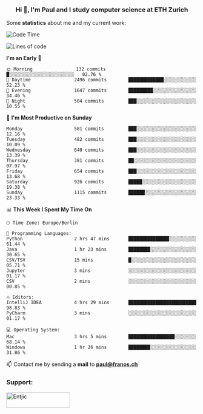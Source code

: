 <h3 align="center">Hi 👋, I'm Paul and I study computer science at ETH Zurich</h3>


Some **statistics** about me and my current work:

<!--START_SECTION:waka-->
![Code Time](http://img.shields.io/badge/Code%20Time-1%2C422%20hrs%2033%20mins-blue)

![Lines of code](https://img.shields.io/badge/From%20Hello%20World%20I%27ve%20Written-2.8%20million%20lines%20of%20code-blue)

**I'm an Early 🐤** 

```text
🌞 Morning                132 commits         █░░░░░░░░░░░░░░░░░░░░░░░░   02.76 % 
🌆 Daytime                2496 commits        █████████████░░░░░░░░░░░░   52.23 % 
🌃 Evening                1647 commits        █████████░░░░░░░░░░░░░░░░   34.46 % 
🌙 Night                  504 commits         ███░░░░░░░░░░░░░░░░░░░░░░   10.55 % 
```
📅 **I'm Most Productive on Sunday** 

```text
Monday                   581 commits         ███░░░░░░░░░░░░░░░░░░░░░░   12.16 % 
Tuesday                  482 commits         ███░░░░░░░░░░░░░░░░░░░░░░   10.09 % 
Wednesday                640 commits         ███░░░░░░░░░░░░░░░░░░░░░░   13.39 % 
Thursday                 381 commits         ██░░░░░░░░░░░░░░░░░░░░░░░   07.97 % 
Friday                   654 commits         ███░░░░░░░░░░░░░░░░░░░░░░   13.68 % 
Saturday                 926 commits         █████░░░░░░░░░░░░░░░░░░░░   19.38 % 
Sunday                   1115 commits        ██████░░░░░░░░░░░░░░░░░░░   23.33 % 
```


📊 **This Week I Spent My Time On** 

```text
🕑︎ Time Zone: Europe/Berlin

💬 Programming Languages: 
Python                   2 hrs 47 mins       ███████████████░░░░░░░░░░   61.44 % 
Java                     1 hr 23 mins        ████████░░░░░░░░░░░░░░░░░   30.65 % 
CSV/TSV                  15 mins             █░░░░░░░░░░░░░░░░░░░░░░░░   05.71 % 
Jupyter                  3 mins              ░░░░░░░░░░░░░░░░░░░░░░░░░   01.17 % 
CSV                      2 mins              ░░░░░░░░░░░░░░░░░░░░░░░░░   00.85 % 

🔥 Editors: 
IntelliJ IDEA            4 hrs 29 mins       █████████████████████████   98.83 % 
PyCharm                  3 mins              ░░░░░░░░░░░░░░░░░░░░░░░░░   01.17 % 

💻 Operating System: 
Mac                      3 hrs 5 mins        █████████████████░░░░░░░░   68.14 % 
Windows                  1 hr 26 mins        ████████░░░░░░░░░░░░░░░░░   31.86 % 
```


<!--END_SECTION:waka-->

📫 Contact me by sending a **mail** to **paul@franos.ch**

<h3 align="left">Support:</h3>
<p><a href="https://ko-fi.com/Entjic"> <img align="left" src="https://cdn.ko-fi.com/cdn/kofi3.png?v=3" height="40" width="168" alt="Entjic" /></a></p>
